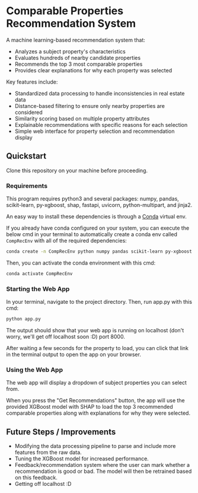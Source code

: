 # Comparable Properties Recommendation System

A machine learning-based recommendation system that:
- Analyzes a subject property's characteristics
- Evaluates hundreds of nearby candidate properties
- Recommends the top 3 most comparable properties
- Provides clear explanations for why each property was selected

Key features include:
- Standardized data processing to handle inconsistencies in real estate data
- Distance-based filtering to ensure only nearby properties are considered
- Similarity scoring based on multiple property attributes
- Explainable recommendations with specific reasons for each selection
- Simple web interface for property selection and recommendation display

## Quickstart
Clone this repository on your machine before proceeding.

### Requirements
This program requires python3 and several packages: numpy, pandas, scikit-learn, 
py-xgboost, shap, fastapi, uvicorn, python-multipart, and jinja2.

An easy way to install these dependencies is through a 
[Conda](https://docs.conda.io/projects/conda/en/latest/user-guide/install/index.html) 
virtual env.

If you already have conda configured on your system, 
you can execute the below cmd in your terminal to automatically create a conda env 
called `CompRecEnv` with all of the required dependencies:

```bash
conda create -n CompRecEnv python numpy pandas scikit-learn py-xgboost shap fastapi uvicorn python-multipart jinja2 -c conda-forge
```

Then, you can activate the conda environment with this cmd:

```bash
conda activate CompRecEnv
```

### Starting the Web App
In your terminal, navigate to the project directory. 
Then, run app.py with this cmd:

```bash
python app.py
```

The output should show that your web app is running on localhost 
(don't worry, we'll get off localhost soon :D) port 8000. 

After waiting a few seconds for the property to load, you can 
click that link in the terminal output to open the app on your 
browser.

### Using the Web App
The web app will display a dropdown of subject properties you can select from. 

When you press the "Get Recommendations" button, the app will use the provided 
XGBoost model with SHAP to load the top 3 recommended comparable properties 
along with explanations for why they were selected.

## Future Steps / Improvements
- Modifying the data processing pipeline to parse and include more features 
from the raw data.
- Tuning the XGBoost model for increased performance.
- Feedback/recommendation system where the user can mark whether a recommendation 
is good or bad. The model will then be retrained based on this feedback.
- Getting off localhost :D


